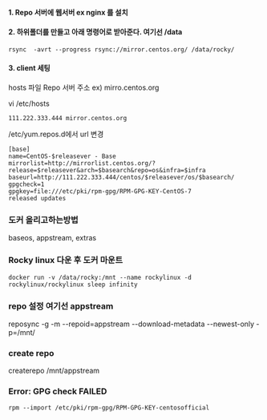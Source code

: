

#### 1. Repo 서버에 웹서버 ex nginx 를 설치

#### 2. 하위폴더를 만들고 아래 명령어로 받아준다. 여기선 /data

```
rsync  -avrt --progress rsync://mirror.centos.org/ /data/rocky/
```

#### 3. client 세팅

hosts 파일 Repo 서버 주소 ex) mirro.centos.org

vi /etc/hosts
```
111.222.333.444 mirror.centos.org
```

/etc/yum.repos.d에서 url 변경

```
[base]
name=CentOS-$releasever - Base
mirrorlist=http://mirrorlist.centos.org/?release=$releasever&arch=$basearch&repo=os&infra=$infra
baseurl=http://111.222.333.444/centos/$releasever/os/$basearch/
gpgcheck=1
gpgkey=file:///etc/pki/rpm-gpg/RPM-GPG-KEY-CentOS-7
released updates 
```


### 도커 올리고하는방법

baseos, appstream, extras

### Rocky linux 다운 후 도커 마운트

```
docker run -v /data/rocky:/mnt --name rockylinux -d rockylinux/rockylinux sleep infinity
```

### repo 설정 여기선 appstream

reposync -g -m --repoid=appstream --download-metadata --newest-only -p=/mnt/

### create repo

createrepo /mnt/appstream

### Error: GPG check FAILED

```
rpm --import /etc/pki/rpm-gpg/RPM-GPG-KEY-centosofficial
```



